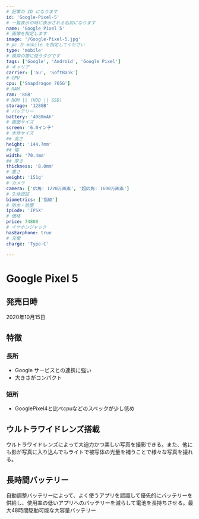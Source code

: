```yaml
---
# 記事の ID になります
id: 'Google-Pixel-5'
# 一覧表示の時に表示される名前になります
name: 'Google Pixel 5'
# 画像を指定します
image: '/Google-Pixel-5.jpg'
# pc か mobile を指定してください
type: 'mobile'
# 検索の際に使うタグです
tags: ['Google', 'Android', 'Google Pixel']
# キャリア
carrier: ['au', 'SoftBank']
# CPU
cpu: ['Snapdragon 765G']
# RAM
ram: '8GB'
# ROM || (HDD || SSD)
storage: '128GB'
# バッテリー
battery: '4080mAh'
# 画面サイズ
screen: '6.0インチ'
# 本体サイズ
## 高さ
height: '144.7mm'
## 幅
width: '70.4mm'
## 厚さ
thickness: '8.0mm'
# 重さ
weight: '151g'
# カメラ
camera: ['広角: 1220万画素', '超広角: 1600万画素']
# 生体認証
biometrics: ['指紋']
# 防水・防塵
ipCode: 'IP5X'
# 価格
price: 74800
# イヤホンジャック
hasEarphone: true
# 充電
charge: 'Type-C'

---
```


# Google Pixel 5

## 発売日時

2020年10月15日
  
## 特徴

### 長所

- Google サービスとの連携に強い
- 大きさがコンパクト

### 短所

- GooglePixel4と比べcpuなどのスペックが少し低め

## ウルトラワイドレンズ搭載

ウルトラワイドレンズによって大迫力かつ美しい写真を撮影できる。また、他にも影が写真に入り込んでもライトで被写体の光量を補うことで様々な写真を撮れる。

## 長時間バッテリー

自動調整バッテリーによって、よく使うアプリを認識して優先的にバッテリーを供給し、使用率の低いアプリへのバッテリーを減らして電池を長持ちさせる。最大48時間駆動可能な大容量バッテリー
